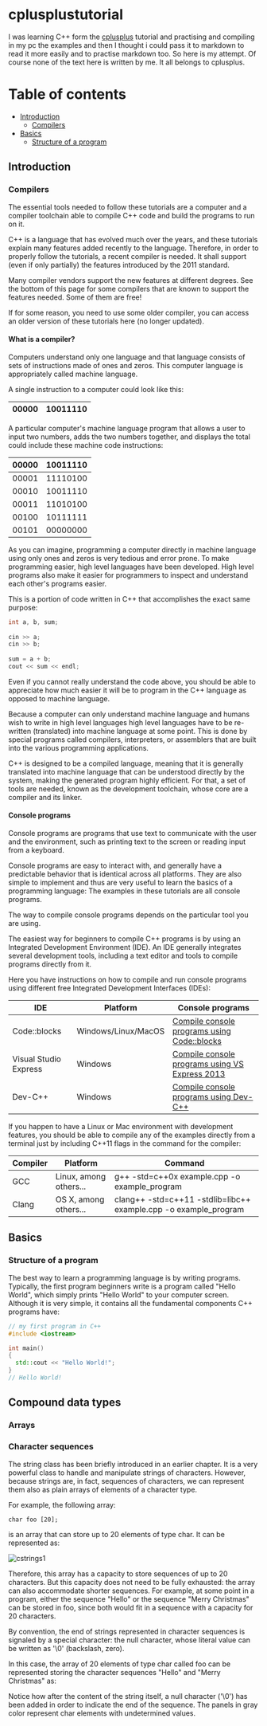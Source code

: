 # cplusplustutorial

I was learning C++ form the [cplusplus](http://www.cplusplus.com) tutorial and practising and compiling in my pc the examples and then I thought i could pass it to markdown to read it more easily and to practise markdown too. So here is my attempt. Of course none of the text here is written by me. It all belongs to cplusplus.

Table of contents
=================

<!--ts-->
   * [Introduction](#introduction)
      * [Compilers](#compilers)
   * [Basics](#basics)
      * [Structure of a program](#structure-of-a-program)
   
<!--te-->

## Introduction

### Compilers

The essential tools needed to follow these tutorials are a computer and a compiler toolchain able to compile C++ code and build the programs to run on it.

C++ is a language that has evolved much over the years, and these tutorials explain many features added recently to the language. Therefore, in order to properly follow the tutorials, a recent compiler is needed. It shall support (even if only partially) the features introduced by the 2011 standard.

Many compiler vendors support the new features at different degrees. See the bottom of this page for some compilers that are known to support the features needed. Some of them are free!

If for some reason, you need to use some older compiler, you can access an older version of these tutorials here (no longer updated).

#### What is a compiler?

Computers understand only one language and that language consists of sets of instructions made of ones and zeros. This computer language is appropriately called machine language.

A single instruction to a computer could look like this:

00000|10011110
-----|--------

A particular computer's machine language program that allows a user to input two numbers, adds the two numbers together, and displays the total could include these machine code instructions:

00000 |	10011110
---|---
00001	 |	11110100
00010	 |	10011110
00011	 |	11010100
00100	 |	10111111
00101 |		00000000

As you can imagine, programming a computer directly in machine language using only ones and zeros is very tedious and error prone. To make programming easier, high level languages have been developed. High level programs also make it easier for programmers to inspect and understand each other's programs easier.

This is a portion of code written in C++ that accomplishes the exact same purpose:
```c++
int a, b, sum;
     
cin >> a;
cin >> b;
             
sum = a + b;
cout << sum << endl;
```
Even if you cannot really understand the code above, you should be able to appreciate how much easier it will be to program in the C++ language as opposed to machine language.

Because a computer can only understand machine language and humans wish to write in high level languages high level languages have to be re-written (translated) into machine language at some point. This is done by special programs called compilers, interpreters, or assemblers that are built into the various programming applications.

C++ is designed to be a compiled language, meaning that it is generally translated into machine language that can be understood directly by the system, making the generated program highly efficient. For that, a set of tools are needed, known as the development toolchain, whose core are a compiler and its linker.

#### Console programs

Console programs are programs that use text to communicate with the user and the environment, such as printing text to the screen or reading input from a keyboard.

Console programs are easy to interact with, and generally have a predictable behavior that is identical across all platforms. They are also simple to implement and thus are very useful to learn the basics of a programming language: The examples in these tutorials are all console programs.

The way to compile console programs depends on the particular tool you are using.

The easiest way for beginners to compile C++ programs is by using an Integrated Development Environment (IDE). An IDE generally integrates several development tools, including a text editor and tools to compile programs directly from it.

Here you have instructions on how to compile and run console programs using different free Integrated Development Interfaces (IDEs):


IDE|Platform|Console programs
-----|--------|-----
Code::blocks	|Windows/Linux/MacOS|	[Compile console programs using Code::blocks](http://www.cplusplus.com/doc/tutorial/introduction/codeblocks/)
Visual Studio Express	|Windows	|[Compile console programs using VS Express 2013](http://www.cplusplus.com/doc/tutorial/introduction/visualstudio/)
Dev-C++	|Windows	|[Compile console programs using Dev-C++](http://www.cplusplus.com/doc/tutorial/introduction/devcpp/)

If you happen to have a Linux or Mac environment with development features, you should be able to compile any of the examples directly from a terminal just by including C++11 flags in the command for the compiler:

Compiler|	Platform	|Command
-----|--------|-----
GCC|	Linux, among others...	|g++ -std=c++0x example.cpp -o example_program
Clang|	OS X, among others...	|clang++ -std=c++11 -stdlib=libc++ example.cpp -o example_program


## Basics

### Structure of a program

The best way to learn a programming language is by writing programs. Typically, the first program beginners write is a program called "Hello World", which simply prints "Hello World" to your computer screen. Although it is very simple, it contains all the fundamental components C++ programs have:

```c++
// my first program in C++
#include <iostream>

int main()
{
  std::cout << "Hello World!";
}
// Hello World!
```

## Compound data types

### Arrays

### Character sequences
The string class has been briefly introduced in an earlier chapter. It is a very powerful class to handle and manipulate strings of characters. However, because strings are, in fact, sequences of characters, we can represent them also as plain arrays of elements of a character type.

For example, the following array:

 
`char foo [20];`


is an array that can store up to 20 elements of type char. It can be represented as:

 ![cstrings1](http://www.cplusplus.com/doc/tutorial/ntcs/c_strings1.png)
 
Therefore, this array has a capacity to store sequences of up to 20 characters. But this capacity does not need to be fully exhausted: the array can also accommodate shorter sequences. For example, at some point in a program, either the sequence "Hello" or the sequence "Merry Christmas" can be stored in foo, since both would fit in a sequence with a capacity for 20 characters.

By convention, the end of strings represented in character sequences is signaled by a special character: the null character, whose literal value can be written as '\0' (backslash, zero).

In this case, the array of 20 elements of type char called foo can be represented storing the character sequences "Hello" and "Merry Christmas" as:

 
Notice how after the content of the string itself, a null character ('\0') has been added in order to indicate the end of the sequence. The panels in gray color represent char elements with undetermined values.


